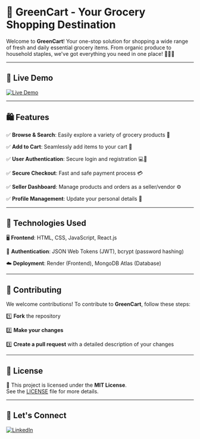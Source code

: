 # 🛒 GreenCart - Your Grocery Shopping Destination

Welcome to **GreenCart**! Your one-stop solution for shopping a wide range of fresh and daily essential grocery items. From organic produce to household staples, we've got everything you need in one place! 🥦🥫🍞

---

## 🚀 Live Demo

[![Live Demo](https://img.shields.io/badge/Live-Demo-28a745?style=for-the-badge&logo=vercel&logoColor=white)](https://greencart-8d9l.onrender.com/)

---

## 🛍️ Features

✅ **Browse & Search**: Easily explore a variety of grocery products 🌾

✅ **Add to Cart**: Seamlessly add items to your cart 🛒

✅ **User Authentication**: Secure login and registration 💻🔐

✅ **Secure Checkout**: Fast and safe payment process 💳

✅ **Seller Dashboard**: Manage products and orders as a seller/vendor ⚙️

✅ **Profile Management**: Update your personal details 👤

---

## 🔧 Technologies Used

🖥️ **Frontend**: HTML, CSS, JavaScript, React.js

🔐 **Authentication**: JSON Web Tokens (JWT), bcrypt (password hashing)

☁️ **Deployment**: Render (Frontend), MongoDB Atlas (Database)

---

## 🤝 Contributing

We welcome contributions! To contribute to **GreenCart**, follow these steps:

1️⃣ **Fork** the repository

2️⃣ **Make your changes**

3️⃣ **Create a pull request** with a detailed description of your changes

---

## 📄 License

📝 This project is licensed under the **MIT License**.  
See the [LICENSE](LICENSE) file for more details.

---

## 💬 Let's Connect

[![LinkedIn](https://img.shields.io/badge/LinkedIn-Sanjay%20Singh-0077B5?style=for-the-badge&logo=linkedin&logoColor=white)](https://www.linkedin.com/in/urssanjaysingh)

